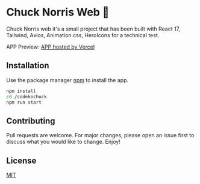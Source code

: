 # Chuck Norris Web :rocket:

Chuck Norris web it's a small project that has been built with React 17, Tailwind, Axios, Animation.css, HeroIcons for a technical test.

APP Preview: [APP hosted by Vercel](https://codeko-chuck-gijq5ttfg-angelhpascual.vercel.app/quotes)

## Installation

Use the package manager [npm](https://www.npmjs.com/) to install the app.

```bash
npm install
cd /codekochuck
npm run start
```

## Contributing

Pull requests are welcome. For major changes, please open an issue first to discuss what you would like to change.
Enjoy!

## License

[MIT](https://choosealicense.com/licenses/mit/)
